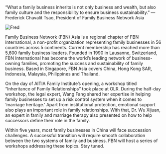 “What a family business inherits is not only business and wealth, but also family culture and the responsibility to ensure business sustainability.” —Frederick Chavalit Tsao, President of Family Business Network Asia

![Fred](/img/fbn-fred.png)

Family Business Network (FBN) Asia is a regional chapter of FBN International, a non-profit organization representing family businesses in 56 countries across 5 continents. Current membership has reached more than 5,600 family business leaders. Founded in 1990 in Lausanne, Switzerland, FBN International has become the world’s leading network of business-owning families, promoting the success and sustainability of family business.  Based in Singapore, FBN Asia covers China, Hong Kong SAR, Indonesia, Malaysia, Philippines and Thailand.

On the day of AITIA Family Institute’s opening, a workshop titled “Inheritance of Family Relationships” took place at OLR. During the half-day workshop, the legal expert, Wang Fang shared her expertise in helping family businesses to set up a risk control system when it comes to ‘marriage heritage.’ Apart from institutional protection, emotional support also plays an important role in family relationships. With that, Dr. Wu Xijuan, an expert in family and marriage therapy also presented on how to help successors define their role in the family.

Within five years, most family businesses in China will face succession challenges. A successful transition will require smooth collaboration between the two systems of family and business. FBN will host a series of workshops addressing these topics. Stay tuned.